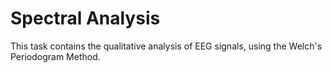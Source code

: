 # Spectral Analysis
This task contains the qualitative analysis of EEG signals, using the Welch's Periodogram Method.
